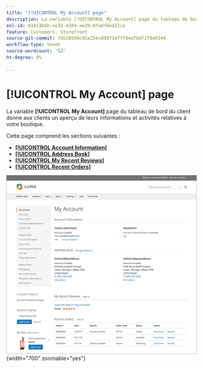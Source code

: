 ```yaml
---
title: "[!UICONTROL My Account] page"
description: La variable [!UICONTROL My Account] page du tableau de bord du client donne aux clients un aperçu de leurs informations et activités relatives à votre boutique.
exl-id: 01413b6b-ce32-4284-ae29-0fadf6ed22ca
feature: Customers, Storefront
source-git-commit: 7de285d4cd1e25ec890f1efff9ea7bdf2f0a9144
workflow-type: tm+mt
source-wordcount: '52'
ht-degree: 0%

---
```


# [!UICONTROL My Account] page

La variable **[!UICONTROL My Account]** page du tableau de bord du client donne aux clients un aperçu de leurs informations et activités relatives à votre boutique.

Cette page comprend les sections suivantes :

* [**[!UICONTROL Account Information]**](../customers/account-dashboard-account-information.md)
* [**[!UICONTROL Address Book]**](../customers/account-dashboard-address-book.md)
* [**[!UICONTROL My Recent Reviews]**](../merchandising-promotions/product-reviews.md#product-reviews-on-the-storefront)
* [**[!UICONTROL Recent Orders]**](../stores-purchase/orders-storefront.md#view-recently-ordered-products)

![Page Mon compte sur le storefront](assets/account-dashboard-my-account.png){width="700" zoomable="yes"}
